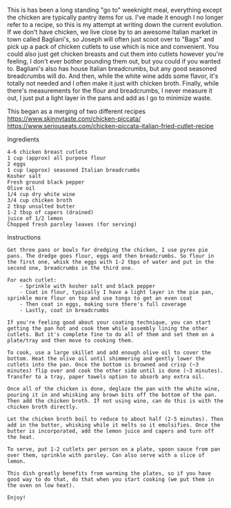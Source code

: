 This is has been a long standing "go to" weeknight meal, everything except the chicken are typically pantry items for us. I've made it enough I no longer refer to a recipe, so this is my attempt at writing down the current evolution. If we don't have chicken, we live close by to an awesome Italian market in town called Bagliani's, so Joseph will often just scoot over to "Bags" and pick up a pack of chicken cutlets to use which is nice and convenient. You could also just get chicken breasts and cut them into cutlets however you're feeling, I don't ever bother pounding them out, but you could if you wanted to. Bagliani's also has house Italian breadcrumbs, but any good seasoned breadcrumbs will do. And then, while the white wine adds some flavor, it's totally not needed and I often make it just with chicken broth. Finally, while there's measurements for the flour and breadcrumbs, I never measure it out, I just put a light layer in the pans and add as I go to minimize waste. 

This began as a merging of two different recipes 
https://www.skinnytaste.com/chicken-piccata/
https://www.seriouseats.com/chicken-piccata-italian-fried-cutlet-recipe


Ingredients

    4-6 chicken breast cutlets
    1 cup (approx) all purpose flour
    2 eggs
    1 cup (approx) seasoned Italian breadcrumbs
    Kosher salt
    Fresh ground black pepper
    Olive oil
    1/4 cup dry white wine
    3/4 cup chicken broth
    2 tbsp unsalted butter
    1-2 tbsp of capers (drained)
    juice of 1/2 lemon
    Chopped fresh parsley leaves (for serving)

Instructions

    Get three pans or bowls for dredging the chicken, I use pyrex pie pans. The dredge goes flour, eggs and then breadcrumbs. So flour in the first one, whisk the eggs with 1-2 tbps of water and put in the second one, breadcrumbs in the third one.

    For each cutlet:
        - Sprinkle with kosher salt and black pepper
        - Coat in flour, typically I have a light layer in the pie pan, sprinkle more flour on top and use tongs to get an even coat
        - Then coat in eggs, making sure there's full coverage
        - Lastly, coat in breadcrumbs

    If you're feeling good about your coating technique, you can start getting the pan hot and cook them while assembly lining the other cutlets. But it's complete fine to do all of them and set them on a plate/tray and then move to cooking them.

    To cook, use a large skillet and add enough olive oil to cover the bottom. Heat the olive oil until shimmering and gently lower the cutlets into the pan. Once the bottom is browned and crisp (~3 minutes) flip over and cook the other side until is done (~3 minutes). Transfer to a tray, paper towels option to absorb any extra oil. 

    Once all of the chicken is done, deglaze the pan with the white wine, pouring it in and whisking any brown bits off the bottom of the pan. Then add the chicken broth. If not using wine, can do this is with the chicken broth directly.

    Let the chicken broth boil to reduce to about half (2-5 minutes). Then add in the butter, whisking while it melts so it emulsifies. Once the butter is incorporated, add the lemon juice and capers and turn off the heat.

    To serve, put 1-2 cutlets per person on a plate, spoon sauce from pan over them, sprinkle with parsley. Can also serve with a slice of lemon.  

    This dish greatly benefits from warming the plates, so if you have good way to do that, do that when you start cooking (we put them in the oven on low heat). 

    Enjoy!

